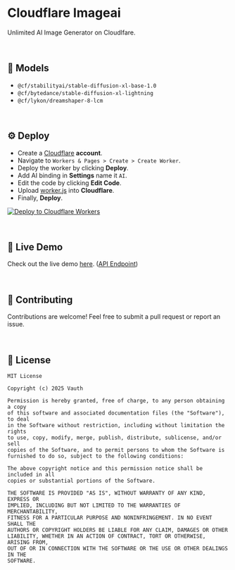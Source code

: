 <h1>Cloudflare Imageai</h1>
<p>Unlimited AI Image Generator on Cloudlfare.</p>

<br>

## 📂 Models
- `@cf/stabilityai/stable-diffusion-xl-base-1.0`
- `@cf/bytedance/stable-diffusion-xl-lightning`
- `@cf/lykon/dreamshaper-8-lcm`

<br>

## ⚙️ Deploy
- Create a [Cloudflare](https://www.cloudflare.com/) **account**.
- Navigate to `Workers & Pages > Create > Create Worker`.
- Deploy the worker by clicking **Deploy**.
- Add AI binding in **Settings** name it `AI`.
- Edit the code by clicking **Edit Code**.
- Upload [worker.js](https://github.com/Vauth/imageai/blob/main/worker.js) into **Cloudflare**.
- Finally, **Deploy**.

[![Deploy to Cloudflare Workers](https://deploy.workers.cloudflare.com/button)](https://deploy.workers.cloudflare.com/?url=https://github.com/vauth/imageai)

<br>

## 📡 Live Demo
Check out the live demo [here](https://imageai.gpt-api.workers.dev). ([API Endpoint](https://imageai.gpt-api.workers.dev/generate?prompt=cat&model=@cf/stabilityai/stable-diffusion-xl-base-1.0))

<br>

## 🔗 Contributing
Contributions are welcome! Feel free to submit a pull request or report an issue.

<br>

## 🔎 License
```
MIT License

Copyright (c) 2025 Vauth

Permission is hereby granted, free of charge, to any person obtaining a copy
of this software and associated documentation files (the "Software"), to deal
in the Software without restriction, including without limitation the rights
to use, copy, modify, merge, publish, distribute, sublicense, and/or sell
copies of the Software, and to permit persons to whom the Software is
furnished to do so, subject to the following conditions:

The above copyright notice and this permission notice shall be included in all
copies or substantial portions of the Software.

THE SOFTWARE IS PROVIDED "AS IS", WITHOUT WARRANTY OF ANY KIND, EXPRESS OR
IMPLIED, INCLUDING BUT NOT LIMITED TO THE WARRANTIES OF MERCHANTABILITY,
FITNESS FOR A PARTICULAR PURPOSE AND NONINFRINGEMENT. IN NO EVENT SHALL THE
AUTHORS OR COPYRIGHT HOLDERS BE LIABLE FOR ANY CLAIM, DAMAGES OR OTHER
LIABILITY, WHETHER IN AN ACTION OF CONTRACT, TORT OR OTHERWISE, ARISING FROM,
OUT OF OR IN CONNECTION WITH THE SOFTWARE OR THE USE OR OTHER DEALINGS IN THE
SOFTWARE.
```

